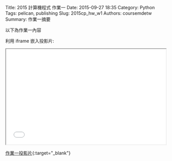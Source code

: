 Title: 2015 計算機程式 作業一
Date: 2015-09-27 18:35
Category: Python
Tags: pelican, publishing
Slug: 2015cp_hw_w1
Authors: coursemdetw
Summary: 作業一摘要

以下為作業一內容

利用 iframe 嵌入投影片: 

<iframe src="40323230_cp_w2.html" width="500" height="300"></iframe>

[作業一投影片](40323230_cp_w2.html){:target="_blank"}

